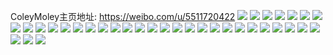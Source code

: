 ColeyMoley主页地址: https://weibo.com/u/5511720422 
![](https://wx4.sinaimg.cn/mw2000/00610Cguly1h9fe6iunylj321f2pwe82.jpg) 
![](https://wx4.sinaimg.cn/mw2000/00610Cguly1h9fe8bw9rej31m525jnpd.jpg) 
![](https://wx4.sinaimg.cn/mw2000/00610Cguly1h9av2fzvndj316o1kwhdi.jpg) 
![](https://wx4.sinaimg.cn/mw2000/00610Cguly1h9av2f1o86j31sc2dse81.jpg) 
![](https://wx4.sinaimg.cn/mw2000/00610Cguly1h98fn65eeij31sc2dse81.jpg) 
![](https://wx4.sinaimg.cn/mw2000/00610Cguly1h98fn6y33qj30zo1bkdpw.jpg) 
![](https://wx4.sinaimg.cn/mw2000/00610Cguly1h98fn8g0qaj31sc2ds7wh.jpg) 
![](https://wx4.sinaimg.cn/mw2000/00610Cguly1h90e4zmsbhj31sc2ds4qp.jpg) 
![](https://wx4.sinaimg.cn/mw2000/00610Cguly1h90e51k6ikj31sc2dsqv5.jpg) 
![](https://wx4.sinaimg.cn/mw2000/00610Cguly1h8rva2xxogj31n72xie81.jpg) 
![](https://wx4.sinaimg.cn/mw2000/00610Cguly1h8ry5t3sdoj30y51bsgu6.jpg) 
![](https://wx4.sinaimg.cn/mw2000/00610Cguly1h8rva0o54vj31lc2tzb29.jpg) 
![](https://wx4.sinaimg.cn/mw2000/00610Cguly1h8ijoyytrvj30u00u0dmf.jpg) 
![](https://wx4.sinaimg.cn/mw2000/00610Cguly1h8htn613kaj30u0140jy7.jpg) 
![](https://wx4.sinaimg.cn/mw2000/00610Cguly1h8ijmyju6oj30u0140jy3.jpg) 
![](https://wx4.sinaimg.cn/mw2000/00610Cguly1h8ffzqmx86j30u00u0tgi.jpg) 
![](https://wx4.sinaimg.cn/mw2000/00610Cguly1h8ffzqf1zyj30u0140tgg.jpg) 
![](https://wx4.sinaimg.cn/mw2000/00610Cguly1h8ffzqshz4j30u00u0q93.jpg) 
![](https://wx4.sinaimg.cn/mw2000/00610Cguly1h8ffzqzh5uj31910u0493.jpg) 
![](https://wx4.sinaimg.cn/mw2000/00610Cguly1h8ffzr8gm1j318q0u00zx.jpg) 
![](https://wx4.sinaimg.cn/mw2000/00610Cguly1h8ffzrewvsj31910u0n61.jpg) 
![](https://wx4.sinaimg.cn/mw2000/00610Cguly1h8ffzq8rayj311f0s244u.jpg) 
![](https://wx4.sinaimg.cn/mw2000/00610Cguly1h8ffzrmgu2j31910u07c1.jpg) 
![](https://wx4.sinaimg.cn/mw2000/00610Cguly1h8ffzrty7dj30u0140q8g.jpg) 
![](https://wx4.sinaimg.cn/mw2000/00610Cguly1h8ffzs22g4j30u00u0jx5.jpg) 
![](https://wx4.sinaimg.cn/mw2000/00610Cguly1h8ffzs9skxj30u00u0n3u.jpg) 
![](https://wx4.sinaimg.cn/mw2000/00610Cguly1h7s485pjogj32gi1ude81.jpg) 
![](https://wx4.sinaimg.cn/mw2000/00610Cguly1h7bmdwz6wnj32302s5kjm.jpg) 
![](https://wx4.sinaimg.cn/mw2000/00610Cguly1h6z6nifdjnj30u0140q83.jpg) 
![](https://wx4.sinaimg.cn/mw2000/00610Cguly1h6to0iwfgoj30u0140jye.jpg) 
![](https://wx4.sinaimg.cn/mw2000/00610Cguly1h6to0j36vxj30u0140q7i.jpg) 
![](https://wx4.sinaimg.cn/mw2000/00610Cguly1h6q1kn83vqj319f1ok76r.jpg) 
![](https://wx4.sinaimg.cn/mw2000/00610Cguly1h6q1kolzcwj32c0340qv5.jpg) 
![](https://wx4.sinaimg.cn/mw2000/00610Cguly1h6q1ktu33bj32c034049o.jpg) 
![](https://wx4.sinaimg.cn/mw2000/00610Cguly1h6m4zprrtnj30u013ygto.jpg) 
